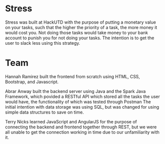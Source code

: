 # Stress
Stress was built at HackUTD with the purpose of putting a monetary value on your tasks, such that the higher the priority of a task, the more money it would cost you. Not doing those tasks would take money to your bank account to punish you for not doing your tasks. The intention is to get the user to slack less using this strategy.

# Team

Hannah Ramirez built the frontend from scratch using HTML, CSS, Bootstrap, and Javascript.

Abrar Anway built the backend server using Java and the Spark Java Framework, which povided a RESTful API which stored all the tasks the user would have, the functionality of which was tested through Postman The initial intention with data storage was using SQL, but was changed for using simple data structures to save on time.

Terry Nicks learned JavaScript and AngularJS for the purpose of connecting the backend and frontend together through REST, but we were all unable to get the connection working in time due to our unfamiliarity with it. 

